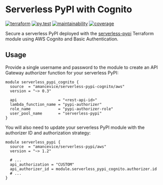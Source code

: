 # Serverless PyPI with Cognito

[![terraform](https://img.shields.io/github/v/tag/amancevice/terraform-aws-serverless-pypi-cognito?color=62f&label=version&logo=terraform&style=flat-square)](https://registry.terraform.io/modules/amancevice/serverless-pypi/aws)
[![py.test](https://img.shields.io/github/workflow/status/amancevice/terraform-aws-serverless-pypi-cognito/py.test?logo=github&style=flat-square)](https://github.com/amancevice/terraform-aws-serverless-pypi-cognito/actions)
[![maintainability](https://img.shields.io/codeclimate/maintainability/amancevice/terraform-aws-serverless-pypi-cognito?logo=code-climate&style=flat-square)](https://codeclimate.com/github/amancevice/terraform-aws-serverless-pypi-cognito/maintainability)
[![coverage](https://img.shields.io/codeclimate/coverage/amancevice/terraform-aws-serverless-pypi-cognito?logo=code-climate&style=flat-square)](https://codeclimate.com/github/amancevice/terraform-aws-serverless-pypi-cognito/test_coverage)

Secure a serverless PyPI deployed with the [serverless-pypi](https://github.com/amancevice/terraform-aws-serverless-pypi-cognito) Terraform module using AWS Cognito and Basic Authentication.

## Usage

Provide a single username and password to the module to create an API Gateway authorizer function for your serverless PyPI:

```hcl
module serverless_pypi_cognito {
  source  = "amancevice/serverless-pypi-cognito/aws"
  version = "~> 0.3"

  api                  = "<rest-api-id>"
  lambda_function_name = "pypi-authorizer"
  role_name            = "pypi-authorizer-role"
  user_pool_name       = "serverless-pypi"
}
```

You will also need to update your serverless PyPI module with the authorizer ID and authorization strategy:

```hcl
module serverless_pypi {
  source  = "amancevice/serverless-pypi/aws"
  version = "~> 1.2"

  # ...
  api_authorization = "CUSTOM"
  api_authorizer_id = module.serverless_pypi_cognito.authorizer.id
  # ...
}
```
